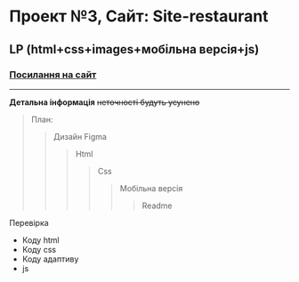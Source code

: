 # Проект №3, Сайт: Site-restaurant
## LP (html+css+images+мобільна версія+js)
### [Посилання на сайт](poprugam.github.io/Site-restaurant/)

___
**Детальна інформація**
~~неточності будуть усунено~~
> План:
> > Дизайн Figma
> >>Html
> >>>Css
> >>>>Мобільна версія
> >>>>>Readme

Перевірка

+ Коду html
+ Коду css
+ Коду адаптиву
+ js

